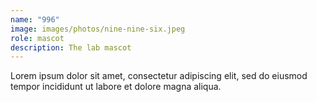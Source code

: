 ```yaml
---
name: "996"
image: images/photos/nine-nine-six.jpeg
role: mascot
description: The lab mascot
---
```


Lorem ipsum dolor sit amet, consectetur adipiscing elit, sed do eiusmod tempor incididunt ut labore et dolore magna aliqua.
